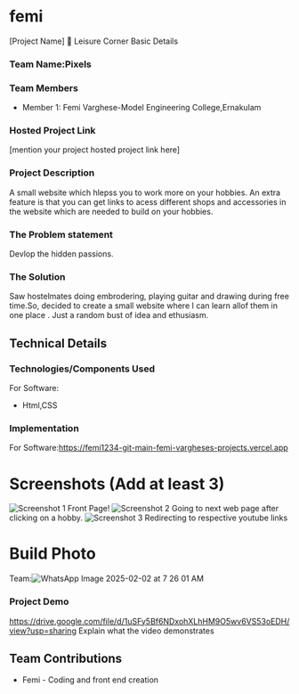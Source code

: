 # femi
[Project Name] 🎯
Leisure Corner
 Basic Details
### Team Name:Pixels
### Team Members
- Member 1: Femi Varghese-Model Engineering College,Ernakulam
### Hosted Project Link
[mention your project hosted project link here]
### Project Description
A small website which hlepss you to work more on your hobbies.
An extra feature is that  you can get links to acess different shops and accessories in the website which are needed to build on your hobbies. 
### The Problem statement
Devlop the hidden passions.
### The Solution
Saw hostelmates doing embrodering, playing guitar and drawing during free time.So, decided to create a small website where I  can learn allof them in  one place .
Just a random bust of idea and ethusiasm.
## Technical Details
### Technologies/Components Used
For Software:
- Html,CSS 
### Implementation
For Software:https://femi1234-git-main-femi-vargheses-projects.vercel.app
# Screenshots (Add at least 3)
![Screenshot 1](https://github.com/user-attachments/assets/ae81013f-8acd-4106-bf5b-14f9ae0aef2a)
Front  Page!
![Screenshot 2](https://github.com/user-attachments/assets/1c54a447-b19b-4244-ad4c-ef29194e81e7)
Going to next web page after clicking on a hobby.
![Screenshot 3](https://github.com/user-attachments/assets/1c7ebcdd-a2d6-4054-a380-9271c0cbb74e)
Redirecting to respective youtube links

# Build Photo
Team:![WhatsApp Image 2025-02-02 at 7 26 01 AM](https://github.com/user-attachments/assets/8de251ca-3dd4-4727-8d99-beb20e1eae38)

### Project Demo
https://drive.google.com/file/d/1uSFy5Bf6NDxohXLhHM9O5wv6VS53oEDH/view?usp=sharing
Explain what the video demonstrates
## Team Contributions
- Femi - Coding and front end creation
